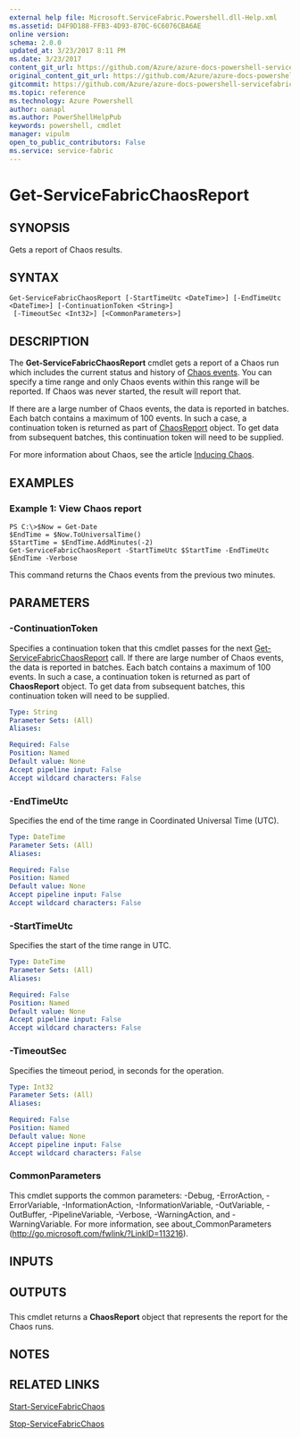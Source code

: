 ```yaml
---
external help file: Microsoft.ServiceFabric.Powershell.dll-Help.xml
ms.assetid: D4F9D188-FFB3-4D93-870C-6C6076CBA6AE
online version: 
schema: 2.0.0
updated_at: 3/23/2017 8:11 PM
ms.date: 3/23/2017
content_git_url: https://github.com/Azure/azure-docs-powershell-servicefabric/blob/master/Service-Fabric-cmdlets/ServiceFabric/vlatest/Get-ServiceFabricChaosReport.md
original_content_git_url: https://github.com/Azure/azure-docs-powershell-servicefabric/blob/master/Service-Fabric-cmdlets/ServiceFabric/vlatest/Get-ServiceFabricChaosReport.md
gitcommit: https://github.com/Azure/azure-docs-powershell-servicefabric/blob/fac2031a80184883cdb99fa4a8c6e1971ab6aaf2/Service-Fabric-cmdlets/ServiceFabric/vlatest/Get-ServiceFabricChaosReport.md
ms.topic: reference
ms.technology: Azure Powershell
author: oanapl
ms.author: PowerShellHelpPub
keywords: powershell, cmdlet
manager: vipulm
open_to_public_contributors: False
ms.service: service-fabric
---
```


# Get-ServiceFabricChaosReport

## SYNOPSIS
Gets a report of Chaos results.

## SYNTAX

```
Get-ServiceFabricChaosReport [-StartTimeUtc <DateTime>] [-EndTimeUtc <DateTime>] [-ContinuationToken <String>]
 [-TimeoutSec <Int32>] [<CommonParameters>]
```

## DESCRIPTION
The **Get-ServiceFabricChaosReport** cmdlet gets a report of a Chaos run which includes the current status and history of [Chaos events](https://docs.microsoft.com/en-us/dotnet/api/system.fabric.chaos.datastructures.chaosevent). You can specify a time range and only Chaos events within this range will be reported. If Chaos was never started, the result will report that.

If there are a large number of Chaos events, the data is reported in batches. Each batch contains a maximum of 100 events. In such a case, a continuation token is returned as part of [ChaosReport](https://docs.microsoft.com/en-us/dotnet/api/system.fabric.chaos.datastructures.chaosreport) object. To get data from subsequent batches, this continuation token will need to be supplied.

For more information about Chaos, see the article [Inducing Chaos](https://docs.microsoft.com/en-us/azure/service-fabric/service-fabric-controlled-chaos).


## EXAMPLES

### Example 1: View Chaos report
```
PS C:\>$Now = Get-Date
$EndTime = $Now.ToUniversalTime()
$StartTime = $EndTime.AddMinutes(-2)
Get-ServiceFabricChaosReport -StartTimeUtc $StartTime -EndTimeUtc $EndTime -Verbose
```
This command returns the Chaos events from the previous two minutes.

## PARAMETERS

### -ContinuationToken
Specifies a continuation token that this cmdlet passes for the next [Get-ServiceFabricChaosReport](./Get-ServiceFabricChaosReport.md) call. If there are large number of Chaos events, the data is reported in batches. Each batch contains a maximum of 100 events. In such a case, a continuation token is returned as part of **ChaosReport** object. To get data from subsequent batches, this continuation token will need to be supplied.


```yaml
Type: String
Parameter Sets: (All)
Aliases: 

Required: False
Position: Named
Default value: None
Accept pipeline input: False
Accept wildcard characters: False
```

### -EndTimeUtc
Specifies the end of the time range in Coordinated Universal Time (UTC).

```yaml
Type: DateTime
Parameter Sets: (All)
Aliases: 

Required: False
Position: Named
Default value: None
Accept pipeline input: False
Accept wildcard characters: False
```

### -StartTimeUtc
Specifies the start of the time range in UTC.

```yaml
Type: DateTime
Parameter Sets: (All)
Aliases: 

Required: False
Position: Named
Default value: None
Accept pipeline input: False
Accept wildcard characters: False
```

### -TimeoutSec
Specifies the timeout period, in seconds for the operation.

```yaml
Type: Int32
Parameter Sets: (All)
Aliases: 

Required: False
Position: Named
Default value: None
Accept pipeline input: False
Accept wildcard characters: False
```

### CommonParameters
This cmdlet supports the common parameters: -Debug, -ErrorAction, -ErrorVariable, -InformationAction, -InformationVariable, -OutVariable, -OutBuffer, -PipelineVariable, -Verbose, -WarningAction, and -WarningVariable. For more information, see about_CommonParameters (http://go.microsoft.com/fwlink/?LinkID=113216).

## INPUTS

## OUTPUTS

###  
This cmdlet returns a **ChaosReport** object that represents the report for the Chaos runs.

## NOTES

## RELATED LINKS

[Start-ServiceFabricChaos](xref:ServiceFabric/vlatest/Start-ServiceFabricChaos.md)

[Stop-ServiceFabricChaos](xref:ServiceFabric/vlatest/Stop-ServiceFabricChaos.md)
